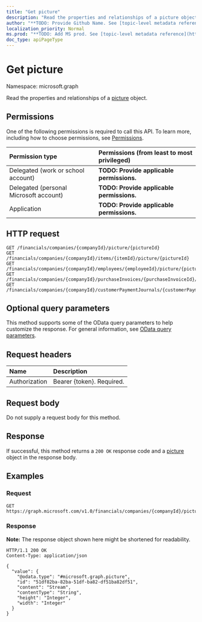 ```yaml
---
title: "Get picture"
description: "Read the properties and relationships of a picture object."
author: "**TODO: Provide Github Name. See [topic-level metadata reference](https://msgo.azurewebsites.net/add/document/guidelines/metadata.html#topic-level-metadata)**"
localization_priority: Normal
ms.prod: "**TODO: Add MS prod. See [topic-level metadata reference](https://msgo.azurewebsites.net/add/document/guidelines/metadata.html#topic-level-metadata)**"
doc_type: apiPageType
---
```


# Get picture
Namespace: microsoft.graph



Read the properties and relationships of a [picture](../resources/picture.md) object.

## Permissions
One of the following permissions is required to call this API. To learn more, including how to choose permissions, see [Permissions](/graph/permissions-reference).

|Permission type|Permissions (from least to most privileged)|
|:---|:---|
|Delegated (work or school account)|**TODO: Provide applicable permissions.**|
|Delegated (personal Microsoft account)|**TODO: Provide applicable permissions.**|
|Application|**TODO: Provide applicable permissions.**|

## HTTP request

<!-- {
  "blockType": "ignored"
}
-->
``` http
GET /financials/companies/{companyId}/picture/{pictureId}
GET /financials/companies/{companyId}/items/{itemId}/picture/{pictureId}
GET /financials/companies/{companyId}/employees/{employeeId}/picture/{pictureId}
GET /financials/companies/{companyId}/purchaseInvoices/{purchaseInvoiceId}/vendor/picture/{pictureId}
GET /financials/companies/{companyId}/customerPaymentJournals/{customerPaymentJournalId}/customerPayments/{customerPaymentId}/customer/picture/{pictureId}
```

## Optional query parameters
This method supports some of the OData query parameters to help customize the response. For general information, see [OData query parameters](/graph/query-parameters).

## Request headers
|Name|Description|
|:---|:---|
|Authorization|Bearer {token}. Required.|

## Request body
Do not supply a request body for this method.

## Response

If successful, this method returns a `200 OK` response code and a [picture](../resources/picture.md) object in the response body.

## Examples

### Request
<!-- {
  "blockType": "request",
  "name": "get_picture"
}
-->
``` http
GET https://graph.microsoft.com/v1.0/financials/companies/{companyId}/picture/{pictureId}
```


### Response
**Note:** The response object shown here might be shortened for readability.
<!-- {
  "blockType": "response",
  "truncated": true,
  "@odata.type": "microsoft.graph.picture"
}
-->
``` http
HTTP/1.1 200 OK
Content-Type: application/json

{
  "value": {
    "@odata.type": "#microsoft.graph.picture",
    "id": "51df82ba-82ba-51df-ba82-df51ba82df51",
    "content": "Stream",
    "contentType": "String",
    "height": "Integer",
    "width": "Integer"
  }
}
```

